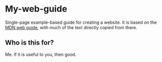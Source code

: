 # My-web-guide
 Single-page example-based guide for creating a website. It is based on the [MDN web guide](https://developer.mozilla.org/en-US/docs/Learn/Getting_started_with_the_web), with much of the text directly copied from there.

## Who is this for?
 Me. If it is useful to you, then good.
